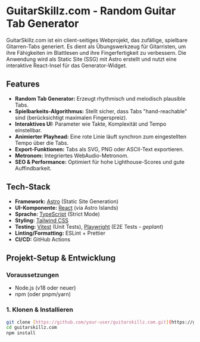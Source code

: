 # GuitarSkillz.com - Random Guitar Tab Generator

GuitarSkillz.com ist ein client-seitiges Webprojekt, das zufällige, spielbare Gitarren-Tabs generiert. Es dient als Übungswerkzeug für Gitarristen, um ihre Fähigkeiten im Blattlesen und ihre Fingerfertigkeit zu verbessern. Die Anwendung wird als Static Site (SSG) mit Astro erstellt und nutzt eine interaktive React-Insel für das Generator-Widget.



## Features

* **Random Tab Generator:** Erzeugt rhythmisch und melodisch plausible Tabs.
* **Spielbarkeits-Algorithmus:** Stellt sicher, dass Tabs "hand-reachable" sind (berücksichtigt maximalen Fingerspreiz).
* **Interaktives UI:** Parameter wie Takte, Komplexität und Tempo einstellbar.
* **Animierter Playhead:** Eine rote Linie läuft synchron zum eingestellten Tempo über die Tabs.
* **Export-Funktionen:** Tabs als SVG, PNG oder ASCII-Text exportieren.
* **Metronom:** Integriertes WebAudio-Metronom.
* **SEO & Performance:** Optimiert für hohe Lighthouse-Scores und gute Auffindbarkeit.

## Tech-Stack

* **Framework:** [Astro](https://astro.build/) (Static Site Generation)
* **UI-Komponente:** [React](https://reactjs.org/) (via Astro Islands)
* **Sprache:** [TypeScript](https://www.typescriptlang.org/) (Strict Mode)
* **Styling:** [Tailwind CSS](https://tailwindcss.com/)
* **Testing:** [Vitest](https://vitest.dev/) (Unit Tests), [Playwright](https://playwright.dev/) (E2E Tests - *geplant*)
* **Linting/Formatting:** ESLint + Prettier
* **CI/CD:** GitHub Actions

## Projekt-Setup & Entwicklung

### Voraussetzungen

* Node.js (v18 oder neuer)
* npm (oder pnpm/yarn)

### 1. Klonen & Installieren

```bash
git clone [https://github.com/your-user/guitarskillz.com.git](https://github.com/your-user/guitarskillz.com.git)
cd guitarskillz.com
npm install